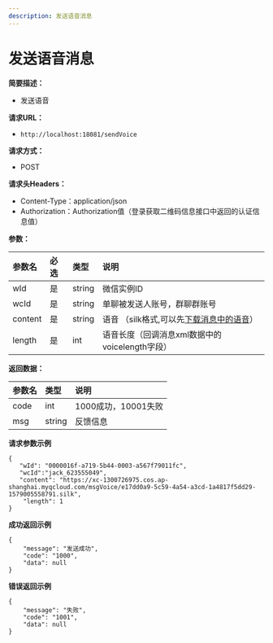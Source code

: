 ```yaml
---
description: 发送语音消息
---
```


# 发送语音消息

**简要描述：**

* 发送语音

**请求URL：**

* `http://localhost:18081/sendVoice`

**请求方式：**

* POST

**请求头Headers：**

* Content-Type：application/json
* Authorization：Authorization值（登录获取二维码信息接口中返回的认证信息值）

**参数：**

| 参数名 | 必选 | 类型 | 说明 |
| :--- | :--- | :--- | :--- |
| wId | 是 | string | 微信实例ID |
| wcId | 是 | string | 单聊被发送人账号，群聊群账号 |
| content | 是 | string | 语音 （silk格式,可以先[下载消息中的语音](../xiao-xi-jie-shou/xia-zai-xiao-xi-nei-rong-ji-jiang-kai-fang/xia-zai-yu-yin-ji-jiang-kai-fang.md)） |
| length | 是 | int | 语音长度（回调消息xml数据中的voicelength字段） |

**返回数据：**

| 参数名 | 类型 | 说明 |
| :--- | :--- | :--- |
| code | int | 1000成功，10001失败 |
| msg | string | 反馈信息 |

**请求参数示例**

```text
{
   "wId": "0000016f-a719-5b44-0003-a567f79011fc",
   "wcId":"jack_623555049",
   "content": "https://xc-1300726975.cos.ap-shanghai.myqcloud.com/msgVoice/e17dd0a9-5c59-4a54-a3cd-1a4817f5dd29-1579005558791.silk",
    "length": 1
}
```

**成功返回示例**

```text
{
    "message": "发送成功",
    "code": "1000",
    "data": null
}
```

**错误返回示例**

```text
{
    "message": "失败",
    "code": "1001",
    "data": null
}
```

